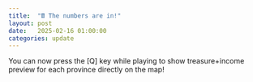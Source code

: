 ```yaml
---
title:  "🖩 The numbers are in!"
layout: post
date:   2025-02-16 01:00:00
categories: update
---
```


You can now press the [Q] key while playing to show treasure+income preview for each province directly on the map!  
